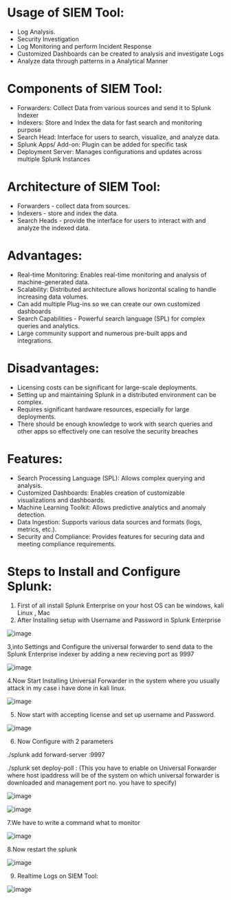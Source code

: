 # Usage of SIEM Tool:
* Log Analysis.
* Security Investigation
* Log Monitoring and perform Incident Response
* Customized Dashboards can be created to analysis and investigate Logs
* Analyze data through patterns in a Analytical Manner

# Components of SIEM Tool:
* Forwarders: Collect Data from various sources and send it to Splunk Indexer
* Indexers: Store and Index the data for fast search and monitoring purpose
* Search Head: Interface for users to search, visualize, and analyze data.
* Splunk Apps/ Add-on: Plugin can be added for specific task
* Deployment Server: Manages configurations and updates across multiple Splunk Instances

# Architecture of SIEM Tool:
* Forwarders - collect data from sources.
* Indexers - store and index the data.
* Search Heads - provide the interface for users to interact with and analyze the indexed data.

# Advantages:
* Real-time Monitoring: Enables real-time monitoring and analysis of machine-generated data.
* Scalability: Distributed architecture allows horizontal scaling to handle increasing data volumes.
* Can add multiple Plug-ins so we can create our own customized dashboards
* Search Capabilities - Powerful search language (SPL) for complex queries and analytics.
* Large community support and numerous pre-built apps and integrations.

# Disadvantages:
* Licensing costs can be significant for large-scale deployments.
* Setting up and maintaining Splunk in a distributed environment can be complex.
* Requires significant hardware resources, especially for large deployments.
* There should be enough knowledge to work with search queries and other apps so effectively one can resolve the security breaches

# Features:
* Search Processing Language (SPL): Allows complex querying and analysis.
* Customized Dashboards: Enables creation of customizable visualizations and dashboards.
* Machine Learning Toolkit: Allows predictive analytics and anomaly detection.
* Data Ingestion: Supports various data sources and formats (logs, metrics, etc.).
* Security and Compliance: Provides features for securing data and meeting compliance requirements.

# Steps to Install and Configure Splunk:

1. First of all install Splunk Enterprise on your host OS can be windows, kali Linux , Mac
2. After Installing setup with Username and Password in Splunk Enterprise

![image](https://github.com/Nifalnasar/Cyber-Security-Lab/assets/141356053/d36e5575-1653-4a5e-ae0c-6a11566481bd)

3,into Settings and Configure the universal forwarder to send data to the Splunk Enterprise indexer by adding a new recieving port as 9997

![image](https://github.com/Nifalnasar/Cyber-Security-Lab/assets/141356053/12ce2667-40bc-499a-a0b0-a624f002436a)

4.Now Start Installing Universal Forwarder in the system where you usually attack in my case i have done in kali linux.

![image](https://github.com/Nifalnasar/Cyber-Security-Lab/assets/141356053/b05b98df-2571-4b4f-a1b5-5063e6e2481a)

5. Now start with accepting license and set up username and Password.

![image](https://github.com/Nifalnasar/Cyber-Security-Lab/assets/141356053/742454fc-8d54-4816-b21e-578be7a4c884)

6. Now Configure with 2 parameters

./splunk add forward-server :9997

./splunk set deploy-poll : (This you have to enable on Universal Forwarder where host ipaddress will be of the system on which universal forwarder is downloaded and management port no. you have to specify)

![image](https://github.com/Nifalnasar/Cyber-Security-Lab/assets/141356053/e20d6855-676c-477d-9fc4-321cedd38963)

![image](https://github.com/Nifalnasar/Cyber-Security-Lab/assets/141356053/71cf916e-25f6-46dd-ab76-f48828afaae7)

7.We have to write a command what to monitor

![image](https://github.com/Nifalnasar/Cyber-Security-Lab/assets/141356053/25d3adb7-ba1d-4349-9040-c0cc7c15cac7)

8.Now restart the splunk

![image](https://github.com/Nifalnasar/Cyber-Security-Lab/assets/141356053/da9fda4a-7dc1-4b3c-af9d-708a61a803e6)

9. Realtime Logs on SIEM Tool:

![image](https://github.com/Nifalnasar/Cyber-Security-Lab/assets/141356053/99871cf6-a4b0-4f63-8363-c3fa5abe7102)

